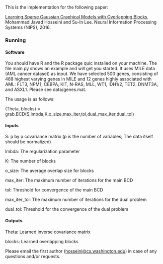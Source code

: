 This is the implementation for the following paper:

[Learning Sparse Gaussian Graphical Models with Overlapping Blocks](http://papers.nips.cc/paper/6097-learning-sparse-gaussian-graphical-models-with-overlapping-blocks.pdf)‎, Mohammad Javad Hosseini and Su-In Lee. Neural Information Processing Systems (NIPS), 2016.

### Running

#### Software

You should have R and the R package quic installed on your machine. The file main.py shows an example and will get you started. It uses MILE data (AML
cancer dataset) as input. We have selected 500 genes, consisting of 488 highest varying genes in MILE and 12 genes highly associated with AML:
FLT3, NPM1, CEBPA, KIT, N-RAS, MLL, WT1, IDH1/2, TET2, DNMT3A, and ASXL1. Please see data/genes.mat.

The usage is as follows:

(Theta, blocks) = grab.BCD(S,lmbda,K,o_size,max_iter,tol,dual_max_iter,dual_tol)

#### Inputs

S: p by p covariance matrix (p is the number of variables; The data itself should be normalized)

lmbda: The regularization parameter

K: The number of blocks

o_size: The average overlap size for blocks

max_iter: The maximum number of iterations for the main BCD

tol: Threshold for convergence of the main BCD

max_iter_tol: The maximum number of iterations for the dual problem

dual_tol: Threshold for the convergence of the dual problem

#### Outputs

Theta: Learned inverse covariance matrix

blocks: Learned overlapping blocks

Please email the first author (hosseini@cs.washington.edu) in case of any questions and/or requests.
